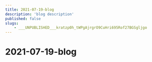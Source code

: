 ```yaml
---
title: 2021-07-19-blog
description: 'blog description'
published: false
slugs:
    - ___UNPUBLISHED___kratzp0h_tWPgAjrgrO9CuHri695Rof27BGSgljgo
---
```


# 2021-07-19-blog
